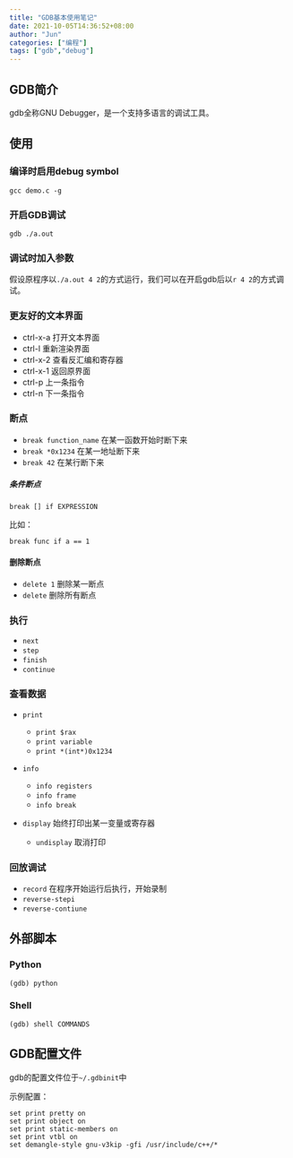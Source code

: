 ```yaml
---
title: "GDB基本使用笔记"
date: 2021-10-05T14:36:52+08:00
author: "Jun"
categories: ["编程"]
tags: ["gdb","debug"]
---
```


## GDB简介

gdb全称GNU Debugger，是一个支持多语言的调试工具。


## 使用

### 编译时启用debug symbol

```
gcc demo.c -g
```

### 开启GDB调试

```
gdb ./a.out
```

### 调试时加入参数

假设原程序以`./a.out 4 2`的方式运行，我们可以在开启gdb后以`r 4 2`的方式调试。



### 更友好的文本界面

- ctrl-x-a 打开文本界面
- ctrl-l  重新渲染界面
- ctrl-x-2 查看反汇编和寄存器
- ctrl-x-1 返回原界面
- ctrl-p 上一条指令
- ctrl-n 下一条指令


### 断点

- `break function_name` 在某一函数开始时断下来
- `break *0x1234` 在某一地址断下来
- `break 42` 在某行断下来

##### 条件断点

```
break [] if EXPRESSION
```

比如：

```
break func if a == 1
```

#### 删除断点

- `delete 1` 删除某一断点
- `delete` 删除所有断点

### 执行


- `next`
- `step`
- `finish`
- `continue`

### 查看数据

- `print`

  - `print $rax`
  - `print variable`
  - `print *(int*)0x1234`
- `info`

  - `info registers`
  - `info frame`
  - `info break`
- `display` 始终打印出某一变量或寄存器
  - `undisplay` 取消打印



### 回放调试

- `record` 在程序开始运行后执行，开始录制
- `reverse-stepi`
- `reverse-contiune`



## 外部脚本

### Python

```
(gdb) python
```

### Shell

```
(gdb) shell COMMANDS
```

## GDB配置文件

gdb的配置文件位于`~/.gdbinit`中

示例配置：

```
set print pretty on
set print object on
set print static-members on
set print vtbl on
set demangle-style gnu-v3kip -gfi /usr/include/c++/*
```
